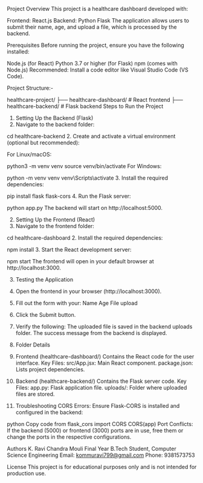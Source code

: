 Project Overview
This project is a healthcare dashboard developed with:

Frontend: React.js
Backend: Python Flask
The application allows users to submit their name, age, and upload a file, which is processed by the backend.

Prerequisites
Before running the project, ensure you have the following installed:

Node.js (for React)
Python 3.7 or higher (for Flask)
npm (comes with Node.js)
Recommended: Install a code editor like Visual Studio Code (VS Code).

Project Structure:-

healthcare-project/
├── healthcare-dashboard/  # React frontend
├── healthcare-backend/    # Flask backend
Steps to Run the Project
1. Setting Up the Backend (Flask)
1. Navigate to the backend folder:


cd healthcare-backend
2. Create and activate a virtual environment (optional but recommended):

For Linux/macOS:

python3 -m venv venv
source venv/bin/activate
For Windows:

python -m venv venv
venv\Scripts\activate
3. Install the required dependencies:


pip install flask flask-cors
4. Run the Flask server:


python app.py
The backend will start on http://localhost:5000.

2. Setting Up the Frontend (React)
1. Navigate to the frontend folder:


cd healthcare-dashboard
2. Install the required dependencies:


npm install
3. Start the React development server:


npm start
The frontend will open in your default browser at http://localhost:3000.

3. Testing the Application

1. Open the frontend in your browser (http://localhost:3000).
2. Fill out the form with your:
Name
Age
File upload
3. Click the Submit button.
4. Verify the following:
The uploaded file is saved in the backend uploads folder.
The success message from the backend is displayed.
4. Folder Details
1. Frontend (healthcare-dashboard/)
Contains the React code for the user interface.
Key Files:
src/App.jsx: Main React component.
package.json: Lists project dependencies.
2. Backend (healthcare-backend/)
Contains the Flask server code.
Key Files:
app.py: Flask application file.
uploads/: Folder where uploaded files are stored.
3. Troubleshooting
CORS Errors: Ensure Flask-CORS is installed and configured in the backend:

python
Copy code
from flask_cors import CORS
CORS(app)
Port Conflicts: If the backend (5000) or frontend (3000) ports are in use, free them or change the ports in the respective configurations.

Authors
K. Ravi Chandra Mouli
Final Year B.Tech Student, Computer Science Engineering
Email: kommuravi799@gmail.com
Phone: 9381573753

License
This project is for educational purposes only and is not intended for production use.